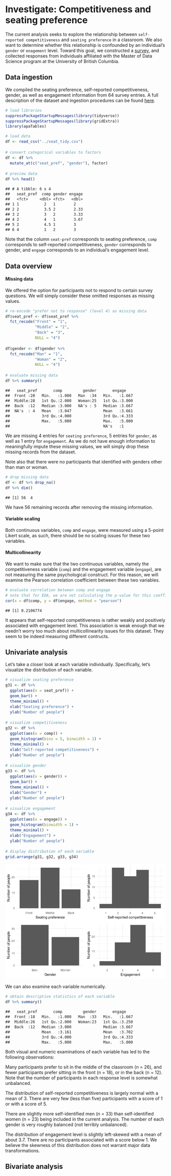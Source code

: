 Investigate: Competitiveness and seating preference
================

The current analysis seeks to explore the relationship between
`self-reported competitiveness` and `seating preference` in a classroom.
We also want to determine whether this relationship is confounded by an
individual’s `gender` or `enagement` level. Toward this goal, we
constructed a
[survey](https://ubc.ca1.qualtrics.com/jfe/form/SV_d1ex7dheBUxPGPb), and
collected responses from individuals affiliated with the Master of Data
Science program at the University of British Columbia.

## Data ingestion

We compiled the seating preference, self-reported competitiveness,
gender, as well as engagement information from 64 survey entries. A full
description of the dataset and ingestion procedures can be found
[here](https://github.ubc.ca/sedv8808/seat_pref_survey).

``` r
# load libraries
suppressPackageStartupMessages(library(tidyverse))
suppressPackageStartupMessages(library(gridExtra))
library(apaTables)
```

``` r
# load data
df <- read_csv("../seat_tidy.csv")

# convert categorical variables to factors
df <- df %>% 
  mutate_at(c("seat_pref", "gender"), factor)

# preview data
df %>% head()
```

    ## # A tibble: 6 x 4
    ##   seat_pref  comp gender engage
    ##   <fct>     <dbl> <fct>   <dbl>
    ## 1 1           2   1        2   
    ## 2 2           3.5 2        2.33
    ## 3 2           3   2        3.33
    ## 4 2           4   1        3.67
    ## 5 2           4.5 1        3   
    ## 6 4           1   2        3

Note that the column `seat-pref` corresponds to seating preference,
`comp` corresponds to self-reported competitiveness, `gender`
corresponds to gender, and `engage` corresponds to an individual’s
engagement level.

## Data overview

#### Missing data

We offered the option for participants not to respond to certain survey
questions. We will simply consider these omitted responses as missing
values.

``` r
# re-encode "prefer not to response" (level 4) as missing data
df$seat_pref <- df$seat_pref %>% 
  fct_recode("Front" = "1", 
             "Middle" = "2", 
             "Back" = "3",  
             NULL = "4")

df$gender <- df$gender %>% 
  fct_recode("Man" = "1",
             "Woman" = "2",
             NULL = "4")

# evaluate missing data
df %>% summary()
```

    ##   seat_pref       comp         gender       engage     
    ##  Front :20   Min.   :1.000   Man  :34   Min.   :1.667  
    ##  Middle:28   1st Qu.:2.000   Woman:25   1st Qu.:3.000  
    ##  Back  :12   Median :3.000   NA's : 5   Median :3.667  
    ##  NA's  : 4   Mean   :3.047              Mean   :3.661  
    ##              3rd Qu.:4.000              3rd Qu.:4.333  
    ##              Max.   :5.000              Max.   :5.000  
    ##                                         NA's   :1

We are missing 4 entries for `seating preference`, 5 entries for
`gender`, as well as 1 entry for `engagement`. As we do not have enough
information to meaningfully impute these missing values, we will simply
drop these missing records from the dataset.

Note also that there were no participants that identified with genders
other than man or woman.

``` r
# drop missing data
df <- df %>% drop_na()
df %>% dim()
```

    ## [1] 56  4

We have 56 remaining records after removing the missing information.

#### Variable scaling

Both continuous variables, `comp` and `engage`, were measured using a
5-point Likert scale, as such, there should be no scaling issues for
these two variables.

#### Multicollinearity

We want to make sure that the two continuous variables, namely the
competitiveness variable (`comp`) and the engagement variable
(`engage`), are not measuring the same psychological construct. For this
reason, we will examine the Pearson correlation coefficient between
these two variables.

``` r
# evaluate correlation between comp and engage
# note that for EDA, we are not calculating the p-value for this coefficient
cor(x = df$comp, y = df$engage, method = "pearson")
```

    ## [1] 0.2106774

It appears that self-reported competitiveness is rather weakly and
positively associated with engagement level. This association is weak
enough that we needn’t worry too much about multicollinearity issues for
this dataset. They seem to be indeed measuring different contructs.

## Univariate analysis

Let’s take a closer look at each variable individually. Specifically,
let’s visualize the distribution of each variable.

``` r
# visualize seating preference
g31 <- df %>%   
  ggplot(aes(x = seat_pref)) +
  geom_bar() +
  theme_minimal() +
  xlab("Seating preference") +
  ylab("Number of people")

# visualize competitiveness
g32 <- df %>% 
  ggplot(aes(x = comp)) +
  geom_histogram(bins = 5, binwidth = 1) +
  theme_minimal() +
  xlab("Self-reported competitiveness") +
  ylab("Number of people")

# visualize gender
g33 <- df %>%   
  ggplot(aes(x = gender)) +
  geom_bar() +
  theme_minimal() +
  xlab("Gender") +
  ylab("Number of people")

# visualize engagement
g34 <- df %>% 
  ggplot(aes(x = engage)) +
  geom_histogram(binwidth = 1) +
  theme_minimal() +
  xlab("Engagement") +
  ylab("Number of people")

# display distribution of each variable
grid.arrange(g31, g32, g33, g34)
```

![](eda_files/figure-gfm/visualize%20univariate%20distribution-1.png)<!-- -->

We can also examine each variable numerically.

``` r
# obtain descriptive statistics of each variable
df %>% summary()
```

    ##   seat_pref       comp         gender       engage     
    ##  Front :18   Min.   :1.000   Man  :33   Min.   :1.667  
    ##  Middle:26   1st Qu.:2.000   Woman:23   1st Qu.:3.250  
    ##  Back  :12   Median :3.000              Median :3.667  
    ##              Mean   :3.161              Mean   :3.702  
    ##              3rd Qu.:4.000              3rd Qu.:4.333  
    ##              Max.   :5.000              Max.   :5.000

Both visual and numeric examinations of each variable has led to the
following observations:

Many participants prefer to sit in the middle of the classroom (n = 26),
and fewer participants prefer sitting in the front (n = 18), or in the
back (n = 12). Note that the number of participants in each response
level is somewhat unbalanced.

The distribution of self-reported competitiveness is largely normal with
a mean of 3. There are very few (less than five) participants with a
score of 1 or with a score of 5.

There are slightly more self-identified men (n = 33) than
self-identified women (n = 23) being included in the current analysis.
The number of each gender is very roughly balanced (not terribly
unbalanced).

The distribution of engagement level is slightly left-skewed with a mean
of about 3.7. There are no participants associated with a score below 1.
We believe the skewness of this distribution does not warrant major data
transformations.

## Bivariate analysis
